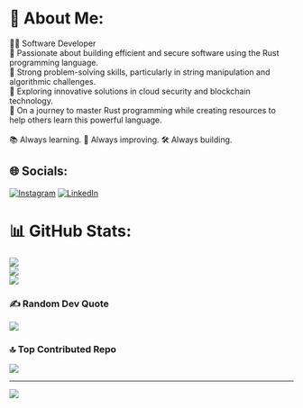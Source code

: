 # 💫 About Me:
👨‍💻 Software Developer <br>🔸 Passionate about building efficient and secure software using the Rust programming language.<br>🔸 Strong problem-solving skills, particularly in string manipulation and algorithmic challenges.<br>🔸 Exploring innovative solutions in cloud security and blockchain technology.<br>🔸 On a journey to master Rust programming while creating resources to help others learn this powerful language.<br><br>📚 Always learning. 🌟 Always improving. 🛠️ Always building.


## 🌐 Socials:
[![Instagram](https://img.shields.io/badge/Instagram-%23E4405F.svg?logo=Instagram&logoColor=white)](https://instagram.com/lenardjombo) [![LinkedIn](https://img.shields.io/badge/LinkedIn-%230077B5.svg?logo=linkedin&logoColor=white)](https://linkedin.com/in/lenardjombo) 
# 📊 GitHub Stats:
![](https://github-readme-stats.vercel.app/api?username=DuncanJombo&theme=dark&hide_border=false&include_all_commits=false&count_private=false)<br/>
![](https://github-readme-streak-stats.herokuapp.com/?user=DuncanJombo&theme=dark&hide_border=false)<br/>
![](https://github-readme-stats.vercel.app/api/top-langs/?username=DuncanJombo&theme=dark&hide_border=false&include_all_commits=false&count_private=false&layout=compact)

### ✍️ Random Dev Quote
![](https://quotes-github-readme.vercel.app/api?type=horizontal&theme=radical)

### 🔝 Top Contributed Repo
![](https://github-contributor-stats.vercel.app/api?username=DuncanJombo&limit=5&theme=dark&combine_all_yearly_contributions=true)

---
[![](https://visitcount.itsvg.in/api?id=DuncanJombo&icon=0&color=0)](https://visitcount.itsvg.in)

<!-- Proudly created with GPRM ( https://gprm.itsvg.in ) -->
